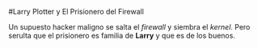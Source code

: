 #Larry Plotter y El Prisionero del Firewall

Un supuesto hacker maligno se salta el *firewall* y siembra el *kernel*.
Pero serulta que el prisionero es familia de **Larry** y que es de los buenos.